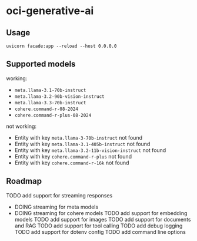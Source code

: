 # oci-generative-ai

## Usage

```shell
uvicorn facade:app --reload --host 0.0.0.0
```

## Supported models

working:

- `meta.llama-3.1-70b-instruct`
- `meta.llama-3.2-90b-vision-instruct`
- `meta.llama-3.3-70b-instruct`
- `cohere.command-r-08-2024`
- `cohere.command-r-plus-08-2024`

not working:

- Entity with key `meta.llama-3-70b-instruct` not found
- Entity with key `meta.llama-3.1-405b-instruct` not found
- Entity with key `meta.llama-3.2-11b-vision-instruct` not found
- Entity with key `cohere.command-r-plus` not found
- Entity with key `cohere.command-r-16k` not found

## Roadmap

TODO add support for streaming responses
- DOING streaming for meta models
- DOING streaming for cohere models
TODO add support for embedding models
TODO add support for images
TODO add support for documents and RAG
TODO add support for tool calling
TODO add debug logging
TODO add support for dotenv config
TODO add command line options
